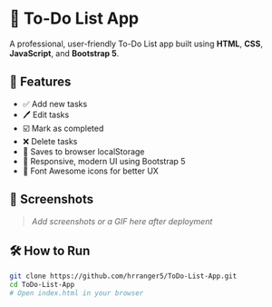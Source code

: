 

# 📝 To-Do List App 

A professional, user-friendly To-Do List app built using **HTML**, **CSS**, **JavaScript**, and **Bootstrap 5**.

## 🚀 Features
- ✅ Add new tasks
- 🖊️ Edit tasks
- ☑️ Mark as completed
- ❌ Delete tasks
- 💾 Saves to browser localStorage
- 🎨 Responsive, modern UI using Bootstrap 5
- 🧠 Font Awesome icons for better UX

## 📸 Screenshots

> _Add screenshots or a GIF here after deployment_

## 🛠️ How to Run
```bash
git clone https://github.com/hrranger5/ToDo-List-App.git
cd ToDo-List-App
# Open index.html in your browser
